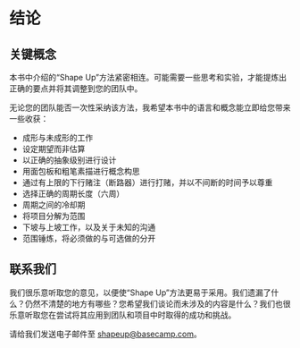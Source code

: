 # 结论

## 关键概念

本书中介绍的“Shape Up”方法紧密相连。可能需要一些思考和实验，才能提炼出正确的要点并将其调整到您的团队中。

无论您的团队能否一次性采纳该方法，我希望本书中的语言和概念能立即给您带来一些收获：

- 成形与未成形的工作
- 设定期望而非估算
- 以正确的抽象级别进行设计
- 用面包板和粗笔素描进行概念构思
- 通过有上限的下行赌注（断路器）进行打赌，并以不间断的时间予以尊重
- 选择正确的周期长度（六周）
- 周期之间的冷却期
- 将项目分解为范围
- 下坡与上坡工作，以及关于未知的沟通
- 范围锤炼，将必须做的与可选做的分开

## 联系我们

我们很乐意听取您的意见，以便使“Shape Up”方法更易于采用。我们遗漏了什么？仍然不清楚的地方有哪些？您希望我们谈论而未涉及的内容是什么？我们也很乐意听取您在尝试将其应用到团队和项目中时取得的成功和挑战。

请给我们发送电子邮件至 <shapeup@basecamp.com>。
